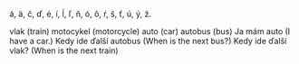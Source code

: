 á, ä, č, ď, é, í, ĺ, ľ, ň, ó, ô, ŕ, š, ť, ú, ý, ž.

vlak (train)
motocykel (motorcycle)
auto (car)
autobus (bus)
Ja mám auto (I have a car.)
Kedy ide ďalší autobus (When is the next bus?)
Kedy ide ďalší vlak? (When is the next train)
